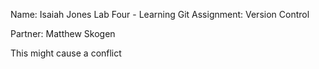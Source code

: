 Name: Isaiah Jones
Lab Four - Learning Git Assignment: Version Control

Partner:
	Matthew Skogen

This might cause a conflict

